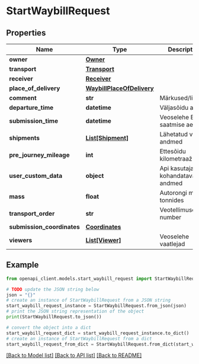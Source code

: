 # StartWaybillRequest


## Properties

Name | Type | Description | Notes
------------ | ------------- | ------------- | -------------
**owner** | [**Owner**](Owner.md) |  | 
**transport** | [**Transport**](Transport.md) |  | 
**receiver** | [**Receiver**](Receiver.md) |  | 
**place_of_delivery** | [**WaybillPlaceOfDelivery**](WaybillPlaceOfDelivery.md) |  | 
**comment** | **str** | Märkused/lisainfo | [optional] 
**departure_time** | **datetime** | Väljasõidu aeg | 
**submission_time** | **datetime** | Veoselehe EVR-i saatmise aeg | 
**shipments** | [**List[Shipment]**](Shipment.md) | Lähetatud veose andmed | 
**pre_journey_mileage** | **int** | Ettesõidu kilometraaž | [optional] 
**user_custom_data** | **object** | Api kasutaja poolt kohandatavad andmed | [optional] 
**mass** | **float** | Autorongi mass tonnides | [optional] 
**transport_order** | **str** | Veotellimuse number | [optional] 
**submission_coordinates** | [**Coordinates**](Coordinates.md) |  | [optional] 
**viewers** | [**List[Viewer]**](Viewer.md) | Veoselehe vaatlejad | [optional] 

## Example

```python
from openapi_client.models.start_waybill_request import StartWaybillRequest

# TODO update the JSON string below
json = "{}"
# create an instance of StartWaybillRequest from a JSON string
start_waybill_request_instance = StartWaybillRequest.from_json(json)
# print the JSON string representation of the object
print(StartWaybillRequest.to_json())

# convert the object into a dict
start_waybill_request_dict = start_waybill_request_instance.to_dict()
# create an instance of StartWaybillRequest from a dict
start_waybill_request_from_dict = StartWaybillRequest.from_dict(start_waybill_request_dict)
```
[[Back to Model list]](../README.md#documentation-for-models) [[Back to API list]](../README.md#documentation-for-api-endpoints) [[Back to README]](../README.md)


